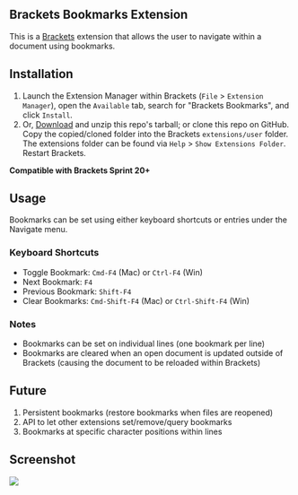 ## Brackets Bookmarks Extension

This is a [Brackets](https://github.com/adobe/brackets) extension that allows the user to navigate within a document using bookmarks.

## Installation

1. Launch the Extension Manager within Brackets (`File` > `Extension Manager`), open the `Available` tab, search for "Brackets Bookmarks", and click `Install`.
2. Or, [Download](https://github.com/toshsharma/brackets-bookmarks/zipball/master) and unzip this repo's tarball; or clone this repo on GitHub. Copy the copied/cloned folder into the Brackets `extensions/user` folder. The extensions folder can be found via `Help` > `Show Extensions Folder`. Restart Brackets.

**Compatible with Brackets Sprint 20+**

## Usage

Bookmarks can be set using either keyboard shortcuts or entries under the Navigate menu.

### Keyboard Shortcuts

- Toggle Bookmark: `Cmd-F4` (Mac) or `Ctrl-F4` (Win)
- Next Bookmark: `F4`
- Previous Bookmark: `Shift-F4`
- Clear Bookmarks: `Cmd-Shift-F4` (Mac) or `Ctrl-Shift-F4` (Win)

### Notes

- Bookmarks can be set on individual lines (one bookmark per line)
- Bookmarks are cleared when an open document is updated outside of Brackets (causing the document to be reloaded within Brackets)

## Future

1. Persistent bookmarks (restore bookmarks when files are reopened)
2. API to let other extensions set/remove/query bookmarks
3. Bookmarks at specific character positions within lines

## Screenshot

<img style="max-width: 100%;" src="https://raw.github.com/toshsharma/brackets-bookmarks/master/screenshot.png" />
